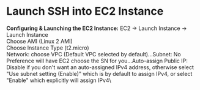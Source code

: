 # Launch SSH into EC2 Instance

**Configuring & Launching the EC2 Instance:**
EC2 → Launch Instance → Launch Instance \
Choose AMI (Linux 2 AMI) \
Choose Instance Type (t2.micro) \
Network: choose VPC (Default VPC selected by default)...Subnet: No Preference will have EC2 choose the SN for you...Auto-assign Public IP: Disable if you don't want an auto-assigned IPv4 address, otherwise select "Use subnet setting (Enable)" which is by default to assign IPv4, or select "Enable" which explicitly will assign IPv4\
